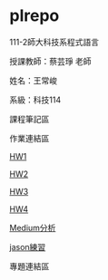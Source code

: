 # plrepo

111-2師大科技系程式語言

授課教師：蔡芸琤 老師

姓名：王常峻

系級：科技114

課程筆記區

作業連結區

<p><a href="https://github.com/bobodonkey/plrepo/blob/main/week2%20%E7%B7%B4%E7%BF%92%20%E5%8D%81%E5%80%8B%E5%95%8F%E9%A1%8C.ipynb"target="_blank">HW1</a><p>
<p><a href="https://github.com/bobodonkey/plrepo/blob/main/week4%20%E5%9C%96%E8%A1%A8%E7%B7%B4%E7%BF%92.ipynb"target="_blank">HW2</a><p>
<p><a href="http://localhost:8888/notebooks/Documents/GitHub/PL/HW3.ipynb"target="_blank">HW3</a><p>
<p><a href="http://localhost:8888/notebooks/Documents/GitHub/PL/HW4.ipynb"target="_blank">HW4</a><p><p><a href="https://medium.com/@41071216h/%E7%94%B7%E5%A5%B3%E8%B3%BC%E8%B2%B7%E7%89%A9%E4%B9%8B%E5%BF%85%E8%A6%81%E6%80%A7-bc480a713d3">Medium分析</a><p>
<p><a href="http://localhost:8888/notebooks/Documents/GitHub/PL/%E7%B7%B4%E7%BF%92%E4%B8%80.ipynb"target="_blank">jason練習</a><p>
專題連結區
